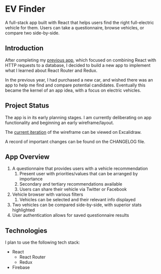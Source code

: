 # EV Finder

A full-stack app built with React that helps users find the right full-electric vehicle for them. Users can take a questionnaire, browse vehicles, or compare two side-by-side.

## Introduction

After completing my [previous app](https://github.com/dylanhamada/blog-project), which focused on combining React with HTTP requests to a database, I decided to build a new app to implement what I learned about React Router and Redux.

In the previous year, I had purchased a new car, and wished there was an app to help me find and compare potential candidates. Eventually this became the kernel of an app idea, with a focus on electric vehicles.

## Project Status

The app is in its early planning stages. I am currently deliberating on app functionality and beginning an early wireframe/layout.

The [current iteration](https://excalidraw.com/#json=5197653080014848,zOty6Bi10PL5D9Bh7XqBTA) of the wireframe can be viewed on Excalidraw.

A record of important changes can be found on the CHANGELOG file.

## App Overview

1. A questionnaire that provides users with a vehicle recommendation
   1. Present user with priorities/values that can be arranged by importance
   2. Secondary and tertiary recommendations available
   3. Users can share their vehicle via Twitter or Facebook
2. Vehicle browser with various filters
   1. Vehicles can be selected and their relevant info displayed
3. Two vehicles can be compared side-by-side, with superior stats highlighted
4. User authentication allows for saved questionnaire results

## Technologies

I plan to use the following tech stack:

- React
    - React Router
    - Redux
- Firebase